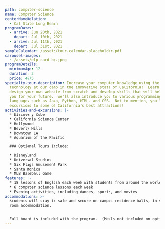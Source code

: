 ```yaml
---
path: computer-science
name: Computer Science
centerNameRelation:
  - Cal State Long Beach
programDates:
  - arrive: Jun 20th, 2021
    depart: Jul 10th, 2021
  - arrive: Jul 11th, 2021
    depart: Jul 31st, 2021
sampleCalendar: /assets/tour-calendar-placeholder.pdf
carousel-images:
  - /assets/elp-card-bg.jpeg
programDetails:
  minimumAge: 12
  duration: 3
  price: 4675
specialty-tour-description: Increase your computer knowledge using the latest
  technology at our camp in the innovative state of California!  Learn how to
  design your own website from scratch and develop skills that will help prepare
  you for your future.  we'll also introduce you to various programming
  languages such as Java, Python, HTML. and CSS.  Not to mention, you'll enjoy
  excursions to some of California's best attractions!
activities-and-excursions: |-
  * Discovery Cube
  * California Science Center
  * Hollywood
  * Beverly Hills
  * Downtown LA
  * Aquarium of the Pacific

  ### Optional Tours Include:

  * Disneyland
  * Universal Studios
  * Six Flags Amusement Park
  * Santa Monica
  * MLB Baseball Game
features: |-
  * 18 lessons of English each week with students from around the world
  * 6 computer science lessons each week
  * Evening activities, including dances, sports, and movies
accommodations: >-
  Students will stay in safe and secure on-campus residence halls, in shared
  room accommodation.


  Full board is included with the program.  (Meals not included on optional activities.)
---
```

